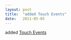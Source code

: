 ```yaml
---
layout: post
title:  "added Touch Events"
date:   2011-05-05
---
```


added <a href="http://www.w3.org/TR/touch-events">Touch Events</a>

